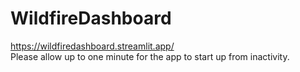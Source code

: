 # WildfireDashboard
https://wildfiredashboard.streamlit.app/  
Please allow up to one minute for the app to start up from inactivity.     
  
